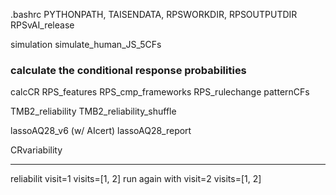 .bashrc
PYTHONPATH, TAISENDATA, RPSWORKDIR, RPSOUTPUTDIR  RPSvAI_release

simulation
simulate_human_JS_5CFs

### calculate the conditional response probabilities
calcCR
RPS_features
RPS_cmp_frameworks
RPS_rulechange
patternCFs

TMB2_reliability
TMB2_reliability_shuffle

lassoAQ28_v6  (w/ AIcert)
lassoAQ28_report

CRvariability

----

reliabilit
visit=1
visits=[1, 2]
run again with
visit=2
visits=[1, 2]
